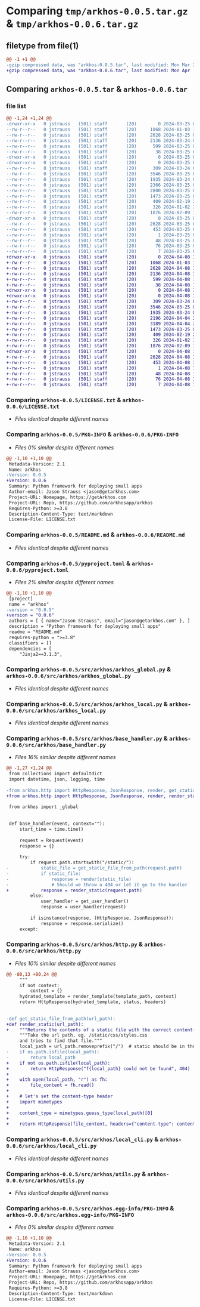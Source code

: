 # Comparing `tmp/arkhos-0.0.5.tar.gz` & `tmp/arkhos-0.0.6.tar.gz`

## filetype from file(1)

```diff
@@ -1 +1 @@
-gzip compressed data, was "arkhos-0.0.5.tar", last modified: Mon Mar 25 03:06:08 2024, max compression
+gzip compressed data, was "arkhos-0.0.6.tar", last modified: Mon Apr  8 16:00:00 2024, max compression
```

## Comparing `arkhos-0.0.5.tar` & `arkhos-0.0.6.tar`

### file list

```diff
@@ -1,24 +1,24 @@
-drwxr-xr-x   0 jstrauss   (501) staff       (20)        0 2024-03-25 03:06:08.177061 arkhos-0.0.5/
--rw-r--r--   0 jstrauss   (501) staff       (20)     1068 2024-01-03 18:14:52.000000 arkhos-0.0.5/LICENSE.txt
--rw-r--r--   0 jstrauss   (501) staff       (20)     2628 2024-03-25 03:06:08.175984 arkhos-0.0.5/PKG-INFO
--rw-r--r--   0 jstrauss   (501) staff       (20)     2136 2024-03-24 04:09:29.000000 arkhos-0.0.5/README.md
--rw-r--r--   0 jstrauss   (501) staff       (20)      599 2024-03-25 03:03:27.000000 arkhos-0.0.5/pyproject.toml
--rw-r--r--   0 jstrauss   (501) staff       (20)       38 2024-03-25 03:06:08.177304 arkhos-0.0.5/setup.cfg
-drwxr-xr-x   0 jstrauss   (501) staff       (20)        0 2024-03-25 03:06:08.150840 arkhos-0.0.5/src/
-drwxr-xr-x   0 jstrauss   (501) staff       (20)        0 2024-03-25 03:06:08.163556 arkhos-0.0.5/src/arkhos/
--rw-r--r--   0 jstrauss   (501) staff       (20)      309 2024-03-24 04:00:54.000000 arkhos-0.0.5/src/arkhos/__init__.py
--rw-r--r--   0 jstrauss   (501) staff       (20)     3546 2024-03-25 03:04:56.000000 arkhos-0.0.5/src/arkhos/arkhos_global.py
--rw-r--r--   0 jstrauss   (501) staff       (20)     1935 2024-03-24 04:00:54.000000 arkhos-0.0.5/src/arkhos/arkhos_local.py
--rw-r--r--   0 jstrauss   (501) staff       (20)     2366 2024-03-25 02:45:26.000000 arkhos-0.0.5/src/arkhos/base_handler.py
--rw-r--r--   0 jstrauss   (501) staff       (20)     2800 2024-03-25 03:00:52.000000 arkhos-0.0.5/src/arkhos/http.py
--rw-r--r--   0 jstrauss   (501) staff       (20)     1473 2024-03-25 02:41:32.000000 arkhos-0.0.5/src/arkhos/local_cli.py
--rw-r--r--   0 jstrauss   (501) staff       (20)      409 2024-02-19 22:09:59.000000 arkhos-0.0.5/src/arkhos/templates.py
--rw-r--r--   0 jstrauss   (501) staff       (20)      326 2024-01-02 17:28:49.000000 arkhos-0.0.5/src/arkhos/urls.py
--rw-r--r--   0 jstrauss   (501) staff       (20)     1876 2024-02-09 14:15:49.000000 arkhos-0.0.5/src/arkhos/utils.py
-drwxr-xr-x   0 jstrauss   (501) staff       (20)        0 2024-03-25 03:06:08.174735 arkhos-0.0.5/src/arkhos.egg-info/
--rw-r--r--   0 jstrauss   (501) staff       (20)     2628 2024-03-25 03:06:08.000000 arkhos-0.0.5/src/arkhos.egg-info/PKG-INFO
--rw-r--r--   0 jstrauss   (501) staff       (20)      453 2024-03-25 03:06:08.000000 arkhos-0.0.5/src/arkhos.egg-info/SOURCES.txt
--rw-r--r--   0 jstrauss   (501) staff       (20)        1 2024-03-25 03:06:08.000000 arkhos-0.0.5/src/arkhos.egg-info/dependency_links.txt
--rw-r--r--   0 jstrauss   (501) staff       (20)       48 2024-03-25 03:06:08.000000 arkhos-0.0.5/src/arkhos.egg-info/entry_points.txt
--rw-r--r--   0 jstrauss   (501) staff       (20)       76 2024-03-25 03:06:08.000000 arkhos-0.0.5/src/arkhos.egg-info/requires.txt
--rw-r--r--   0 jstrauss   (501) staff       (20)        7 2024-03-25 03:06:08.000000 arkhos-0.0.5/src/arkhos.egg-info/top_level.txt
+drwxr-xr-x   0 jstrauss   (501) staff       (20)        0 2024-04-08 16:00:00.418077 arkhos-0.0.6/
+-rw-r--r--   0 jstrauss   (501) staff       (20)     1068 2024-01-03 18:14:52.000000 arkhos-0.0.6/LICENSE.txt
+-rw-r--r--   0 jstrauss   (501) staff       (20)     2628 2024-04-08 16:00:00.416713 arkhos-0.0.6/PKG-INFO
+-rw-r--r--   0 jstrauss   (501) staff       (20)     2136 2024-04-08 15:56:16.000000 arkhos-0.0.6/README.md
+-rw-r--r--   0 jstrauss   (501) staff       (20)      599 2024-04-08 15:56:00.000000 arkhos-0.0.6/pyproject.toml
+-rw-r--r--   0 jstrauss   (501) staff       (20)       38 2024-04-08 16:00:00.418295 arkhos-0.0.6/setup.cfg
+drwxr-xr-x   0 jstrauss   (501) staff       (20)        0 2024-04-08 16:00:00.390341 arkhos-0.0.6/src/
+drwxr-xr-x   0 jstrauss   (501) staff       (20)        0 2024-04-08 16:00:00.405655 arkhos-0.0.6/src/arkhos/
+-rw-r--r--   0 jstrauss   (501) staff       (20)      309 2024-03-24 04:00:54.000000 arkhos-0.0.6/src/arkhos/__init__.py
+-rw-r--r--   0 jstrauss   (501) staff       (20)     3546 2024-03-25 03:04:56.000000 arkhos-0.0.6/src/arkhos/arkhos_global.py
+-rw-r--r--   0 jstrauss   (501) staff       (20)     1935 2024-03-24 04:00:54.000000 arkhos-0.0.6/src/arkhos/arkhos_local.py
+-rw-r--r--   0 jstrauss   (501) staff       (20)     2196 2024-04-04 23:28:50.000000 arkhos-0.0.6/src/arkhos/base_handler.py
+-rw-r--r--   0 jstrauss   (501) staff       (20)     3189 2024-04-04 23:29:13.000000 arkhos-0.0.6/src/arkhos/http.py
+-rw-r--r--   0 jstrauss   (501) staff       (20)     1473 2024-03-25 02:41:32.000000 arkhos-0.0.6/src/arkhos/local_cli.py
+-rw-r--r--   0 jstrauss   (501) staff       (20)      409 2024-02-19 22:09:59.000000 arkhos-0.0.6/src/arkhos/templates.py
+-rw-r--r--   0 jstrauss   (501) staff       (20)      326 2024-01-02 17:28:49.000000 arkhos-0.0.6/src/arkhos/urls.py
+-rw-r--r--   0 jstrauss   (501) staff       (20)     1876 2024-02-09 14:15:49.000000 arkhos-0.0.6/src/arkhos/utils.py
+drwxr-xr-x   0 jstrauss   (501) staff       (20)        0 2024-04-08 16:00:00.414675 arkhos-0.0.6/src/arkhos.egg-info/
+-rw-r--r--   0 jstrauss   (501) staff       (20)     2628 2024-04-08 16:00:00.000000 arkhos-0.0.6/src/arkhos.egg-info/PKG-INFO
+-rw-r--r--   0 jstrauss   (501) staff       (20)      453 2024-04-08 16:00:00.000000 arkhos-0.0.6/src/arkhos.egg-info/SOURCES.txt
+-rw-r--r--   0 jstrauss   (501) staff       (20)        1 2024-04-08 16:00:00.000000 arkhos-0.0.6/src/arkhos.egg-info/dependency_links.txt
+-rw-r--r--   0 jstrauss   (501) staff       (20)       48 2024-04-08 16:00:00.000000 arkhos-0.0.6/src/arkhos.egg-info/entry_points.txt
+-rw-r--r--   0 jstrauss   (501) staff       (20)       76 2024-04-08 16:00:00.000000 arkhos-0.0.6/src/arkhos.egg-info/requires.txt
+-rw-r--r--   0 jstrauss   (501) staff       (20)        7 2024-04-08 16:00:00.000000 arkhos-0.0.6/src/arkhos.egg-info/top_level.txt
```

### Comparing `arkhos-0.0.5/LICENSE.txt` & `arkhos-0.0.6/LICENSE.txt`

 * *Files identical despite different names*

### Comparing `arkhos-0.0.5/PKG-INFO` & `arkhos-0.0.6/PKG-INFO`

 * *Files 0% similar despite different names*

```diff
@@ -1,10 +1,10 @@
 Metadata-Version: 2.1
 Name: arkhos
-Version: 0.0.5
+Version: 0.0.6
 Summary: Python framework for deploying small apps
 Author-email: Jason Strauss <jason@getarkhos.com>
 Project-URL: Homepage, https://getArkhos.com
 Project-URL: Repo, https://github.com/arkhosapp/arkhos
 Requires-Python: >=3.8
 Description-Content-Type: text/markdown
 License-File: LICENSE.txt
```

### Comparing `arkhos-0.0.5/README.md` & `arkhos-0.0.6/README.md`

 * *Files identical despite different names*

### Comparing `arkhos-0.0.5/pyproject.toml` & `arkhos-0.0.6/pyproject.toml`

 * *Files 2% similar despite different names*

```diff
@@ -1,10 +1,10 @@
 [project]
 name = "arkhos"
-version = "0.0.5"
+version = "0.0.6"
 authors = [ { name="Jason Strauss", email="jason@getarkhos.com" }, ]
 description = "Python framework for deploying small apps"
 readme = "README.md"
 requires-python = ">=3.8"
 classifiers = []
 dependencies = [
     "Jinja2==3.1.3",
```

### Comparing `arkhos-0.0.5/src/arkhos/arkhos_global.py` & `arkhos-0.0.6/src/arkhos/arkhos_global.py`

 * *Files identical despite different names*

### Comparing `arkhos-0.0.5/src/arkhos/arkhos_local.py` & `arkhos-0.0.6/src/arkhos/arkhos_local.py`

 * *Files identical despite different names*

### Comparing `arkhos-0.0.5/src/arkhos/base_handler.py` & `arkhos-0.0.6/src/arkhos/base_handler.py`

 * *Files 16% similar despite different names*

```diff
@@ -1,27 +1,24 @@
 from collections import defaultdict
 import datetime, json, logging, time
 
-from arkhos.http import HttpResponse, JsonResponse, render, get_static_file_from_path
+from arkhos.http import HttpResponse, JsonResponse, render, render_static
 
 from arkhos import _global
 
 
 def base_handler(event, context=""):
     start_time = time.time()
 
     request = Request(event)
     response = {}
 
     try:
         if request.path.startswith("/static/"):
-            static_file = get_static_file_from_path(request.path)
-            if static_file:
-                response = render(static_file)
-                # Should we throw a 404 or let it go to the handler
+            response = render_static(request.path)
         else:
             user_handler = get_user_handler()
             response = user_handler(request)
 
         if isinstance(response, (HttpResponse, JsonResponse)):
             response = response.serialize()
     except:
```

### Comparing `arkhos-0.0.5/src/arkhos/http.py` & `arkhos-0.0.6/src/arkhos/http.py`

 * *Files 10% similar despite different names*

```diff
@@ -80,13 +80,24 @@
     """
     if not context:
         context = {}
     hydrated_template = render_template(template_path, context)
     return HttpResponse(hydrated_template, status, headers)
 
 
-def get_static_file_from_path(url_path):
+def render_static(url_path):
+    """Returns the contents of a static file with the correct content-type header"""
     """Take the url path, eg. /static/css/styles.css
     and tries to find that file."""
     local_path = url_path.removeprefix("/")  # static should be in the current dir
-    if os.path.isfile(local_path):
-        return local_path
+    if not os.path.isfile(local_path):
+        return HttpResponse("f{local_path} could not be found", 404)
+
+    with open(local_path, "r") as fh:
+        file_content = fh.read()
+
+    # let's set the content-type header
+    import mimetypes
+
+    content_type = mimetypes.guess_type(local_path)[0]
+
+    return HttpResponse(file_content, headers={"content-type": content_type})
```

### Comparing `arkhos-0.0.5/src/arkhos/local_cli.py` & `arkhos-0.0.6/src/arkhos/local_cli.py`

 * *Files identical despite different names*

### Comparing `arkhos-0.0.5/src/arkhos/utils.py` & `arkhos-0.0.6/src/arkhos/utils.py`

 * *Files identical despite different names*

### Comparing `arkhos-0.0.5/src/arkhos.egg-info/PKG-INFO` & `arkhos-0.0.6/src/arkhos.egg-info/PKG-INFO`

 * *Files 0% similar despite different names*

```diff
@@ -1,10 +1,10 @@
 Metadata-Version: 2.1
 Name: arkhos
-Version: 0.0.5
+Version: 0.0.6
 Summary: Python framework for deploying small apps
 Author-email: Jason Strauss <jason@getarkhos.com>
 Project-URL: Homepage, https://getArkhos.com
 Project-URL: Repo, https://github.com/arkhosapp/arkhos
 Requires-Python: >=3.8
 Description-Content-Type: text/markdown
 License-File: LICENSE.txt
```

